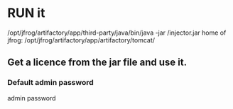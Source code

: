 # RUN it 
/opt/jfrog/artifactory/app/third-party/java/bin/java -jar /injector.jar
home of jfrog:
/opt/jfrog/artifactory/app/artifactory/tomcat/


## Get a licence from the jar file and use it.

### Default admin password

admin
password